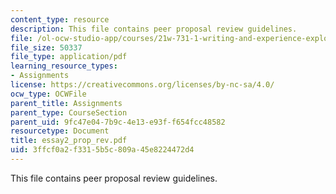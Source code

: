 ```yaml
---
content_type: resource
description: This file contains peer proposal review guidelines.
file: /ol-ocw-studio-app/courses/21w-731-1-writing-and-experience-exploring-self-in-society-spring-2004/3ffcf0a2f3315b5c809a45e8224472d4_essay2_prop_rev.pdf
file_size: 50337
file_type: application/pdf
learning_resource_types:
- Assignments
license: https://creativecommons.org/licenses/by-nc-sa/4.0/
ocw_type: OCWFile
parent_title: Assignments
parent_type: CourseSection
parent_uid: 9fc47e04-7b9c-4e13-e93f-f654fcc48582
resourcetype: Document
title: essay2_prop_rev.pdf
uid: 3ffcf0a2-f331-5b5c-809a-45e8224472d4
---
```

This file contains peer proposal review guidelines.